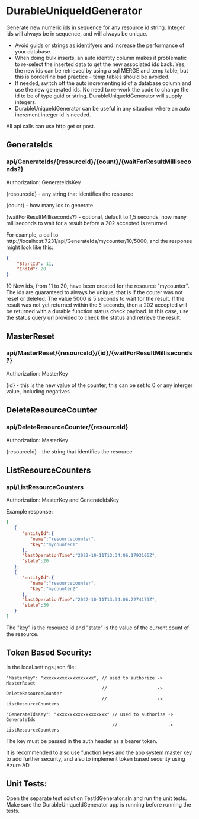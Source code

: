 # DurableUniqueIdGenerator
Generate new numeric ids in sequence for any resource id string. Integer ids will always be in sequence, and will always be unique.

- Avoid guids or strings as identifyers and increase the performance of your database.
- When doing bulk inserts, an auto identity column makes it problematic to re-select the inserted data to get the new associated ids back. Yes, the new ids can be retrieved by using a sql MERGE and temp table, but this is borderline bad practice - temp tables should be avoided.
- If needed, switch off the auto incrementing id of a database column and use the new generated ids. No need to re-work the code to change the id to be of type guid or string. DurableUniqueIdGenerator will supply integers.
- DurableUniqueIdGenerator can be useful in any situation where an auto increment integer id is needed.

All api calls can use http get or post.

## GenerateIds

### api/GenerateIds/{resourceId}/{count}/{waitForResultMilliseconds?}

Authorization: GenerateIdsKey

{resourceId} - any string that identifies the resource

{count} - how many ids to generate

{waitForResultMilliseconds?} - optional, default to 1,5 seconds, how many milliseconds to wait for a result before a 202 accepted is returned

For example, a call to http://localhost:7231/api/GenerateIds/mycounter/10/5000, and the response might look like this:
```json
{
    "StartId": 11,
    "EndId": 20
}
```
10 New ids, from 11 to 20, have been created for the resource "mycounter". The ids are guaranteed to always be unique, that is if the couter was not reset or deleted. The value 5000 is 5 seconds to wait for the result. If the result was not yet returned within the 5 seconds, then a 202 accepted will be returned with a durable function status check payload. In this case, use the status query url provided to check the status and retrieve the result.

## MasterReset

### api/MasterReset/{resourceId}/{id}/{waitForResultMilliseconds?}

Authorization: MasterKey

{id} - this is the new value of the counter, this can be set to 0 or any interger value, including negatives

## DeleteResourceCounter

### api/DeleteResourceCounter/{resourceId}

Authorization: MasterKey

{resourceId} - the string that identifies the resource

## ListResourceCounters

### api/ListResourceCounters

Authorization: MasterKey and GenerateIdsKey

Example response:
```json
[
   {
      "entityId":{
         "name":"resourcecounter",
         "key":"mycounter1"
      },
      "lastOperationTime":"2022-10-11T13:34:06.1793106Z",
      "state":20
   },
   {
      "entityId":{
         "name":"resourcecounter",
         "key":"mycounter2"
      },
      "lastOperationTime":"2022-10-11T13:34:06.2274173Z",
      "state":30
   }
]
```
The "key" is the resource id and "state" is the value of the current count of the resource.

## Token Based Security:

In the local.settings.json file:

    "MasterKey": "xxxxxxxxxxxxxxxxxxx", // used to authorize -> MasterReset
                                        //                   -> DeleteResourceCounter
                                        //                   -> ListResourceCounters
    
    "GenerateIdsKey": "xxxxxxxxxxxxxxxxxxx" // used to authorize -> GenerateIds
                                            //                   -> ListResourceCounters
    
The key must be passed in the auth header as a bearer token.

It is recommended to also use function keys and the app system master key to add further security, and also to implement token based security using Azure AD.

## Unit Tests:

Open the separate test solution TestIdGenerator.sln and run the unit tests. Make sure the DurableUniqueIdGenerator app is running before running the tests.
